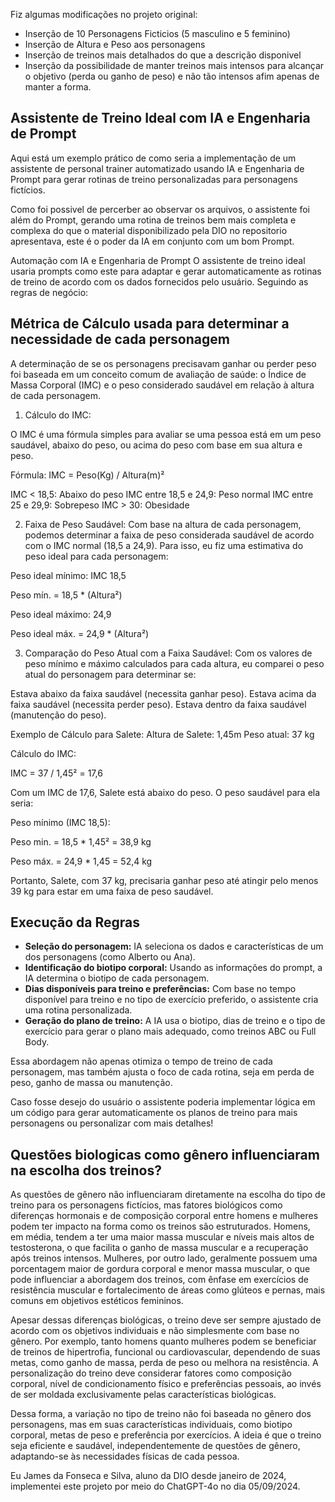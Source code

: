 
Fiz algumas modificações no projeto original:
* Inserção de 10 Personagens Ficticios  (5 masculino e 5 feminino)
* Inserção de Altura e Peso aos personagens
* Inserção de treinos mais detalhados do que a descrição disponivel
* Inserção da possibilidade de manter treinos mais intensos para alcançar o objetivo (perda ou ganho de peso) e não tão intensos afim apenas de manter a forma.

## Assistente de Treino Ideal com IA e Engenharia de Prompt
Aqui está um exemplo prático de como seria a implementação de um assistente de personal trainer automatizado usando IA e Engenharia de Prompt para gerar rotinas de treino personalizadas para personagens fictícios.

Como foi possivel de percerber ao observar os arquivos, o assistente foi além do Prompt, gerando uma rotina de treinos bem mais completa e complexa do que o material disponibilizado pela DIO no repositorio apresentava, este é o poder da IA em conjunto com um bom Prompt.

Automação com IA e Engenharia de Prompt
O assistente de treino ideal usaria prompts como este para adaptar e gerar automaticamente as rotinas de treino de acordo com os dados fornecidos pelo usuário. Seguindo as regras de negócio:

## Métrica de Cálculo usada para determinar a necessidade de cada personagem

A determinação de se os personagens precisavam ganhar ou perder peso foi baseada em um conceito comum de avaliação de saúde: o Índice de Massa Corporal (IMC) e o peso considerado saudável em relação à altura de cada personagem.

1. Cálculo do IMC:

O IMC é uma fórmula simples para avaliar se uma pessoa está em um peso saudável, abaixo do peso, ou acima do peso com base em sua altura e peso.

Fórmula:
IMC = Peso(Kg) / Altura(m)²

IMC < 18,5: Abaixo do peso
IMC entre 18,5 e 24,9: Peso normal
IMC entre 25 e 29,9: Sobrepeso
IMC > 30: Obesidade

2. Faixa de Peso Saudável:
Com base na altura de cada personagem, podemos determinar a faixa de peso considerada saudável de acordo com o IMC normal (18,5 a 24,9). Para isso, eu fiz uma estimativa do peso ideal para cada personagem:

Peso ideal mínimo: IMC 18,5

Peso mín. = 18,5 * (Altura²)

Peso ideal máximo: 24,9

Peso ideal máx. = 24,9 * (Altura²)

3. Comparação do Peso Atual com a Faixa Saudável:
Com os valores de peso mínimo e máximo calculados para cada altura, eu comparei o peso atual do personagem para determinar se:

Estava abaixo da faixa saudável (necessita ganhar peso).
Estava acima da faixa saudável (necessita perder peso).
Estava dentro da faixa saudável (manutenção do peso).

Exemplo de Cálculo para Salete:
Altura de Salete: 1,45m
Peso atual: 37 kg

Cálculo do IMC:

IMC = 37 / 1,45² = 17,6

Com um IMC de 17,6, Salete está abaixo do peso. O peso saudável para ela seria:

Peso mínimo (IMC 18,5):

Peso min. = 18,5 * 1,45² = 38,9 kg

Peso máx. = 24,9 * 1,45 = 52,4 kg

Portanto, Salete, com 37 kg, precisaria ganhar peso até atingir pelo menos 39 kg para estar em uma faixa de peso saudável.

## Execução da Regras

* **Seleção do personagem:** IA seleciona os dados e características de um dos personagens (como Alberto ou Ana).
* **Identificação do biotipo corporal:** Usando as informações do prompt, a IA determina o biotipo de cada personagem.
* **Dias disponíveis para treino e preferências:** Com base no tempo disponível para treino e no tipo de exercício preferido, o assistente cria uma rotina personalizada.
* **Geração do plano de treino:** A IA usa o biotipo, dias de treino e o tipo de exercício para gerar o plano mais adequado, como treinos ABC ou Full Body.

Essa abordagem não apenas otimiza o tempo de treino de cada personagem, mas também ajusta o foco de cada rotina, seja em perda de peso, ganho de massa ou manutenção.

Caso fosse desejo do usuário o assistente poderia implementar  lógica em um código para gerar automaticamente os planos de treino para mais personagens ou personalizar com mais detalhes!

## Questões biologicas como gênero influenciaram na escolha dos treinos?

As questões de gênero não influenciaram diretamente na escolha do tipo de treino para os personagens fictícios, mas fatores biológicos como diferenças hormonais e de composição corporal entre homens e mulheres podem ter impacto na forma como os treinos são estruturados. Homens, em média, tendem a ter uma maior massa muscular e níveis mais altos de testosterona, o que facilita o ganho de massa muscular e a recuperação após treinos intensos. Mulheres, por outro lado, geralmente possuem uma porcentagem maior de gordura corporal e menor massa muscular, o que pode influenciar a abordagem dos treinos, com ênfase em exercícios de resistência muscular e fortalecimento de áreas como glúteos e pernas, mais comuns em objetivos estéticos femininos.

Apesar dessas diferenças biológicas, o treino deve ser sempre ajustado de acordo com os objetivos individuais e não simplesmente com base no gênero. Por exemplo, tanto homens quanto mulheres podem se beneficiar de treinos de hipertrofia, funcional ou cardiovascular, dependendo de suas metas, como ganho de massa, perda de peso ou melhora na resistência. A personalização do treino deve considerar fatores como composição corporal, nível de condicionamento físico e preferências pessoais, ao invés de ser moldada exclusivamente pelas características biológicas.

Dessa forma, a variação no tipo de treino não foi baseada no gênero dos personagens, mas em suas características individuais, como biotipo corporal, metas de peso e preferência por exercícios. A ideia é que o treino seja eficiente e saudável, independentemente de questões de gênero, adaptando-se às necessidades físicas de cada pessoa.


Eu James da Fonseca e Silva, aluno da DIO desde janeiro de 2024, implementei este projeto por meio do ChatGPT-4o no dia 05/09/2024. 

